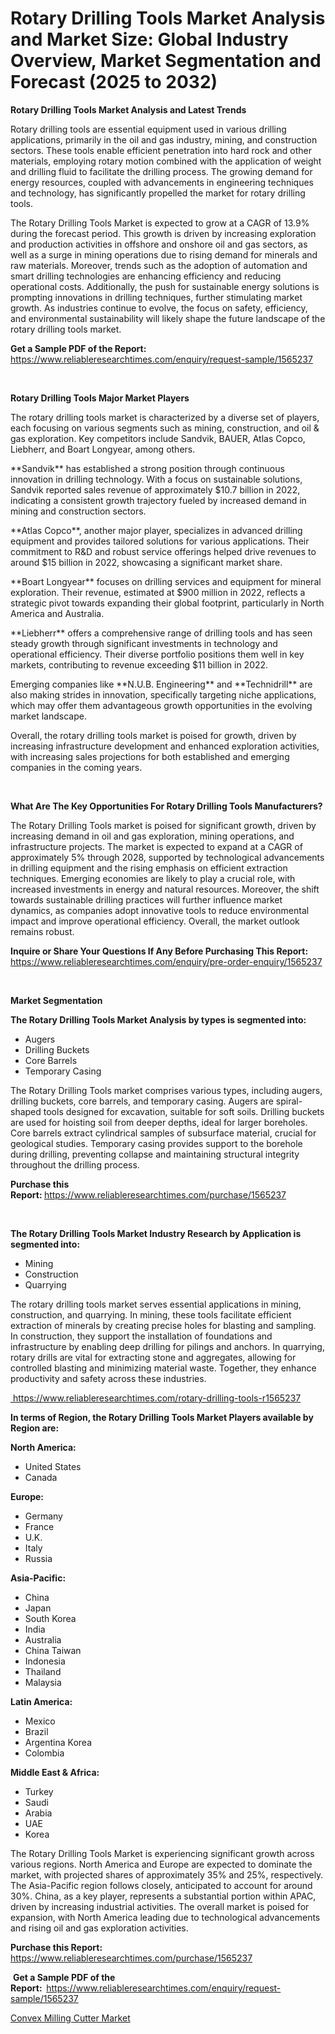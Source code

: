 <p><h1>Rotary Drilling Tools Market Analysis and Market Size: Global Industry Overview, Market Segmentation and Forecast (2025 to 2032)</h1></p><p><strong>Rotary Drilling Tools Market Analysis and Latest Trends</strong></p>
<p><p>Rotary drilling tools are essential equipment used in various drilling applications, primarily in the oil and gas industry, mining, and construction sectors. These tools enable efficient penetration into hard rock and other materials, employing rotary motion combined with the application of weight and drilling fluid to facilitate the drilling process. The growing demand for energy resources, coupled with advancements in engineering techniques and technology, has significantly propelled the market for rotary drilling tools.</p><p>The Rotary Drilling Tools Market is expected to grow at a CAGR of 13.9% during the forecast period. This growth is driven by increasing exploration and production activities in offshore and onshore oil and gas sectors, as well as a surge in mining operations due to rising demand for minerals and raw materials. Moreover, trends such as the adoption of automation and smart drilling technologies are enhancing efficiency and reducing operational costs. Additionally, the push for sustainable energy solutions is prompting innovations in drilling techniques, further stimulating market growth. As industries continue to evolve, the focus on safety, efficiency, and environmental sustainability will likely shape the future landscape of the rotary drilling tools market.</p></p>
<p><strong>Get a Sample PDF of the Report:&nbsp;</strong> <a href="https://www.reliableresearchtimes.com/enquiry/request-sample/1565237?utm_campaign=2476&utm_medium=2&utm_source=Github&utm_content=ia&utm_term=16022025&utm_id=rotary-drilling-tools">https://www.reliableresearchtimes.com/enquiry/request-sample/1565237</a></p>
<p>&nbsp;</p>
<p><strong>Rotary Drilling Tools Major Market Players</strong></p>
<p><p>The rotary drilling tools market is characterized by a diverse set of players, each focusing on various segments such as mining, construction, and oil & gas exploration. Key competitors include Sandvik, BAUER, Atlas Copco, Liebherr, and Boart Longyear, among others.</p><p>**Sandvik** has established a strong position through continuous innovation in drilling technology. With a focus on sustainable solutions, Sandvik reported sales revenue of approximately $10.7 billion in 2022, indicating a consistent growth trajectory fueled by increased demand in mining and construction sectors.</p><p>**Atlas Copco**, another major player, specializes in advanced drilling equipment and provides tailored solutions for various applications. Their commitment to R&D and robust service offerings helped drive revenues to around $15 billion in 2022, showcasing a significant market share.</p><p>**Boart Longyear** focuses on drilling services and equipment for mineral exploration. Their revenue, estimated at $900 million in 2022, reflects a strategic pivot towards expanding their global footprint, particularly in North America and Australia.</p><p>**Liebherr** offers a comprehensive range of drilling tools and has seen steady growth through significant investments in technology and operational efficiency. Their diverse portfolio positions them well in key markets, contributing to revenue exceeding $11 billion in 2022.</p><p>Emerging companies like **N.U.B. Engineering** and **Technidrill** are also making strides in innovation, specifically targeting niche applications, which may offer them advantageous growth opportunities in the evolving market landscape. </p><p>Overall, the rotary drilling tools market is poised for growth, driven by increasing infrastructure development and enhanced exploration activities, with increasing sales projections for both established and emerging companies in the coming years.</p></p>
<p>&nbsp;</p>
<p><strong>What Are The Key Opportunities For Rotary Drilling Tools Manufacturers?</strong></p>
<p><p>The Rotary Drilling Tools market is poised for significant growth, driven by increasing demand in oil and gas exploration, mining operations, and infrastructure projects. The market is expected to expand at a CAGR of approximately 5% through 2028, supported by technological advancements in drilling equipment and the rising emphasis on efficient extraction techniques. Emerging economies are likely to play a crucial role, with increased investments in energy and natural resources. Moreover, the shift towards sustainable drilling practices will further influence market dynamics, as companies adopt innovative tools to reduce environmental impact and improve operational efficiency. Overall, the market outlook remains robust.</p></p>
<p><strong>Inquire or Share Your Questions If Any Before Purchasing This Report:</strong> <a href="https://www.reliableresearchtimes.com/enquiry/pre-order-enquiry/1565237?utm_campaign=2476&utm_medium=2&utm_source=Github&utm_content=ia&utm_term=16022025&utm_id=rotary-drilling-tools">https://www.reliableresearchtimes.com/enquiry/pre-order-enquiry/1565237</a></p>
<p>&nbsp;</p>
<p><strong>Market Segmentation</strong></p>
<p><strong>The Rotary Drilling Tools Market Analysis by types is segmented into:</strong></p>
<p><ul><li>Augers</li><li>Drilling Buckets</li><li>Core Barrels</li><li>Temporary Casing</li></ul></p>
<p><p>The Rotary Drilling Tools market comprises various types, including augers, drilling buckets, core barrels, and temporary casing. Augers are spiral-shaped tools designed for excavation, suitable for soft soils. Drilling buckets are used for hoisting soil from deeper depths, ideal for larger boreholes. Core barrels extract cylindrical samples of subsurface material, crucial for geological studies. Temporary casing provides support to the borehole during drilling, preventing collapse and maintaining structural integrity throughout the drilling process.</p></p>
<p><strong>Purchase this Report:&nbsp;</strong><a href="https://www.reliableresearchtimes.com/purchase/1565237?utm_campaign=2476&utm_medium=2&utm_source=Github&utm_content=ia&utm_term=16022025&utm_id=rotary-drilling-tools">https://www.reliableresearchtimes.com/purchase/1565237</a></p>
<p>&nbsp;</p>
<p><strong>The Rotary Drilling Tools Market Industry Research by Application is segmented into:</strong></p>
<p><ul><li>Mining</li><li>Construction</li><li>Quarrying</li></ul></p>
<p><p>The rotary drilling tools market serves essential applications in mining, construction, and quarrying. In mining, these tools facilitate efficient extraction of minerals by creating precise holes for blasting and sampling. In construction, they support the installation of foundations and infrastructure by enabling deep drilling for pilings and anchors. In quarrying, rotary drills are vital for extracting stone and aggregates, allowing for controlled blasting and minimizing material waste. Together, they enhance productivity and safety across these industries.</p></p>
<p><a href="https://www.reliableresearchtimes.com/rotary-drilling-tools-r1565237?utm_campaign=2476&utm_medium=2&utm_source=Github&utm_content=ia&utm_term=16022025&utm_id=rotary-drilling-tools">&nbsp;https://www.reliableresearchtimes.com/rotary-drilling-tools-r1565237</a></p>
<p><strong>In terms of Region, the Rotary Drilling Tools Market Players available by Region are:</strong></p>
<p>
    <p> <strong> North America: </strong>
        <ul>
            <li>United States</li>
            <li>Canada</li>
        </ul>
        </p> 
    <p> <strong> Europe: </strong>
        <ul>
            <li>Germany</li>
            <li>France</li>
            <li>U.K.</li>
            <li>Italy</li>
            <li>Russia</li>
        </ul>
        </p> 
    <p> <strong> Asia-Pacific: </strong>
        <ul>
            <li>China</li>
            <li>Japan</li>
            <li>South Korea</li>
            <li>India</li>
            <li>Australia</li>
            <li>China Taiwan</li>
            <li>Indonesia</li>
            <li>Thailand</li>
            <li>Malaysia</li>
        </ul>
        </p> 
    <p> <strong> Latin America: </strong>
        <ul>
            <li>Mexico</li>
            <li>Brazil</li>
            <li>Argentina Korea</li>
            <li>Colombia</li>
        </ul>
        </p> 
    <p> <strong> Middle East & Africa: </strong>
        <ul>
            <li>Turkey</li>
            <li>Saudi</li>
            <li>Arabia</li>
            <li>UAE</li>
            <li>Korea</li>
        </ul>
    </p>
    </p>
<p><p>The Rotary Drilling Tools Market is experiencing significant growth across various regions. North America and Europe are expected to dominate the market, with projected shares of approximately 35% and 25%, respectively. The Asia-Pacific region follows closely, anticipated to account for around 30%. China, as a key player, represents a substantial portion within APAC, driven by increasing industrial activities. The overall market is poised for expansion, with North America leading due to technological advancements and rising oil and gas exploration activities.</p></p>
<p><strong>Purchase this Report: </strong><a href="https://www.reliableresearchtimes.com/purchase/1565237?utm_campaign=2476&utm_medium=2&utm_source=Github&utm_content=ia&utm_term=16022025&utm_id=rotary-drilling-tools">https://www.reliableresearchtimes.com/purchase/1565237</a></p>
<p>&nbsp;<strong>Get a Sample PDF of the Report:&nbsp;&nbsp;</strong><a href="https://www.reliableresearchtimes.com/enquiry/request-sample/1565237?utm_campaign=2476&utm_medium=2&utm_source=Github&utm_content=ia&utm_term=16022025&utm_id=rotary-drilling-tools">https://www.reliableresearchtimes.com/enquiry/request-sample/1565237</a></p>
<p><strong></strong></p>
<p><p><a href="https://github.com/pimanoruman/Market-Research-Report-List-1/blob/main/convex-milling-cutter-market.md?utm_campaign=2476&utm_medium=2&utm_source=Github&utm_content=ia&utm_term=16022025&utm_id=rotary-drilling-tools">Convex Milling Cutter Market</a></p></p>